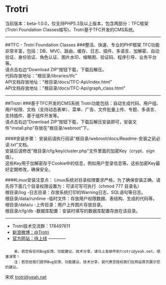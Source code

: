 Trotri
======

当前版本：beta-1.0.0，仅支持PHP5.3及以上版本，包含两部分：TFC框架(Trotri Foundation Classes缩写)、Trotri基于TFC开发的CMS系统。
___

##TFC - Trotri Foundation Classes
###整洁、快速、专业的PHP框架
TFC功能非常丰富，包括：DB、MVC、路由、缓存、日志、插件、多语言、加解密、自动验证、身份验证、角色认证、图片水印、缩略图、验证码、程序引导、业务平台等。<br>
请点击右边“Download ZIP”按钮下载，下载后解压。<br>
代码存放地址："根目录/libraries/tfc"<br>
API文档存放地址："根目录/docs/TFC-Api/index.html"<br>
API文档存放地址："根目录/docs/TFC-Api/graph_class.html"
___

##Trotri
###基于TFC开发的CMS系统
Trotri功能包括：自动生成代码、用户组、用户权限、文档（支持动态表单）、菜单、广告、文件批量上传、专题、多语言、支持插件、基于组件开发等。<br>
请点击右边“Download ZIP”按钮下载，下载后解压安装即可，安装文件"install.php"存放在"根目录/webroot"下。

####安装步骤：
安装前请执行阅读"根目录/webroot/docs/Readme-安装之前必读.txt"文档。<br/>
安装后请修改"根目录/cfg/key/cluster.php"文件里面的加密Key（crypt、sign值）。<br/>
这些Key用于加解密存于Cookie中的信息，例如用户登录信息等。这些加密Key最好定期修改，确保安全。

####Linux安装注意点：
Linux系统对目录权限要求严格，为了确保安装正确，请先将下面几个目录权限设置为：可读可写可执行（chmod 777 目录名）<br>
根目录/log           -日志目录：存放系统打印的Warning日志、SQL语句等日志。<br>
根目录/data/runtime  -临时文件：存放用户权限数据、表结构、生成的代码等。<br>
根目录/data/u        -上传目录：用户上传图片存放目录。<br>
根目录/cfg/db        -数据库配置：安装时填写的数据库配置存放在该目录。<br>
___

* Trotri技术交流群：178497611
* [新浪微博：@Trotri](http://weibo.com/u/3849507848 "Trotri官方微博") 
* [官方网站：待上线](http://www.trotri.com/ "官方网站：http://www.trotri.com/") 
————

###
        亲，若您有任何Bug反馈、功能建议、技术分享，请马上发邮件到trotri@yeah.net，感激涕零！
        注：若您给我们提供Bug反馈、功能建议、技术分享，就代表您授权我们在网站首页展示您的建议。

宋欢
trotri@yeah.net

